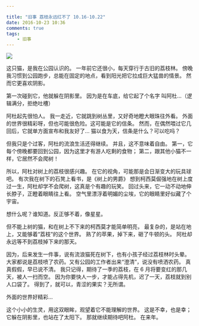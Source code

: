 ```yaml
---

title: "旧事 荔枝永远红不了 10.16-10.22"
date: 2016-10-23 10:36
comments: true
tags: 
	- 旧事
---
```


![](/assets/blogImg/diary-14.jpg)

这只猫，是我在公园认识的。
一年前它还很小，每天穿行于古旧的荔枝林。
傍晚我习惯到公园跑步，总能在固定的地点，看到阳光把它拉成巨大猛兽的情景。
然而它更喜欢阴影。

第一次碰到它，他就躲在阴影里。
因为是在车底，给它起了个名字
叫阿杜…（逻辑满分，拒绝吐槽）

<!-- more -->

阿杜起先很怕人。
我一走近，它就跳到树丛里，又好奇地瞪大眼珠往外看。
外面的世界很精彩呀，但也可能很危险。这可能是它的信条。
然而，在偶然喂过它几回后，它就单方面宣布和我友好了…
猫以食为天，信条是什么？可以吃吗？

但我只是个过客，阿杜的流浪生活还得继续。
并且，这不意味着自由。
第一，它每个傍晚都要回到公园，因为这里才有游人吃剩的食物；
第二，跟其他小猫不一样，它居然不会爬树！

所以，阿杜对树上的荔枝很感兴趣。
在它的视角，可能那是会日渐变大的玩具球吧。
有次我在树下的石凳上看书，是《树上的男爵》
想到柯西莫倔强地在树上度过一生，阿杜却学不会爬树，这真是个有趣的玩笑。
回过头来，它一动不动地伸长脖子，正瞪着眼睛往上看。
空气里漂浮着明媚的尘埃，它的眼睛里好似藏了个宇宙。

想什么呢？谁知道。反正够不着，像星星。

但不能上树的猫，和在树上不下来的柯西莫才能简单明亮，
最复杂的，是站在地上，又能够着“荔枝”的这个世界。
熟了的苹果，掉下来，砸了牛顿的头。
阿杜却永远等不到荔枝掉下来的那天。

因为，后来发生一件事，说有流浪猫死在树下，也有小孩子经过荔枝林时头晕。
大家都说是荔枝喷了农药。又有公园的工作者出来“澄清”，说没有喷洒农药。
真真假假，早已说不清。
我只记得，期待了一季的荔枝，在 6 月将要变红的那几天，被人一扫而空。
因为你要快人一步，才能占得先机，迟了一天，荔枝就到别人口袋了。
得到了，就可以，青涩的果实？无所谓。

外面的世界好精彩…

这个小小的生灵，用这双眼眸，观望着它不能理解的世界。
这是不幸，也是幸；它躲在阴影里，也站在了太阳下。
那就继续期待吧阿杜。
在来年。
